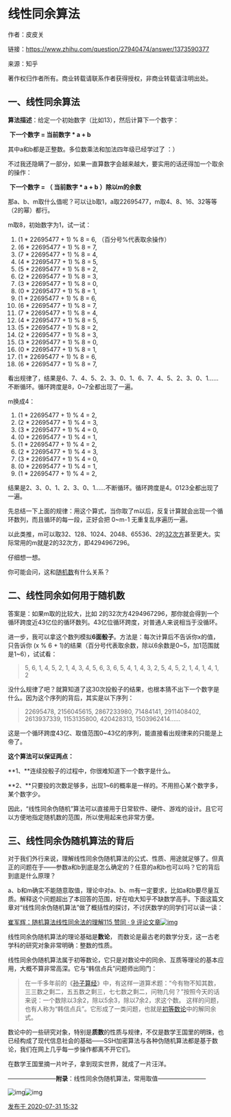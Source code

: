 # 线性同余算法

作者：皮皮关

链接：https://www.zhihu.com/question/27940474/answer/1373590377

来源：知乎

著作权归作者所有。商业转载请联系作者获得授权，非商业转载请注明出处。

## 一、线性同余算法

**算法描述**：给定一个初始数字（比如13），然后计算下一个数字：

​                 **下一个数字 = 当前数字 \* a + b**

其中a和b都是正整数。多位数乘法和加法四年级已经学过了  ：）

不过我还隐瞒了一部分，如果一直算数字会越来越大，要实用的话还得加一个取余的操作：

​                 **下一个数字 = （ 当前数字 \* a + b ）除以m的余数**

那a、b、m取什么值呢？可以让b取1，a取22695477，m取4、8、16、32等等（2的幂）都行。

m取8，初始数字为1，试一试：

1. (1 * 22695477 + 1) % 8 = 6,  （百分号%代表取余操作）
2. (6 * 22695477 + 1) % 8 = 7,
3. (7 * 22695477 + 1) % 8 = 4,
4. (4 * 22695477 + 1) % 8 = 5,
5. (5 * 22695477 + 1) % 8 = 2,
6. (2 * 22695477 + 1) % 8 = 3,
7. (3 * 22695477 + 1) % 8 = 0,
8. (0 * 22695477 + 1) % 8 = 1,
9. (1 * 22695477 + 1) % 8 = 6,
10. (6 * 22695477 + 1) % 8 = 7,
11. (7 * 22695477 + 1) % 8 = 4,
12. (4 * 22695477 + 1) % 8 = 5,
13. (5 * 22695477 + 1) % 8 = 2,
14. (2 * 22695477 + 1) % 8 = 3,
15. (3 * 22695477 + 1) % 8 = 0,
16. (0 * 22695477 + 1) % 8 = 1,
17. (1 * 22695477 + 1) % 8 = 6,
18. (6 * 22695477 + 1) % 8 = 7,

看出规律了，结果是6、7、4、5、2、3、0、1、6、7、4、5、2、3、0、1……不断循环。循环跨度是8，0~7全都出现了一遍。

m换成4：

1. (1 * 22695477 + 1) % 4 = 2,
2. (2 * 22695477 + 1) % 4 = 3,
3. (3 * 22695477 + 1) % 4 = 0,
4. (0 * 22695477 + 1) % 4 = 1,
5. (1 * 22695477 + 1) % 4 = 2,
6. (2 * 22695477 + 1) % 4 = 3,
7. (3 * 22695477 + 1) % 4 = 0,
8. (0 * 22695477 + 1) % 4 = 1,
9. (1 * 22695477 + 1) % 4 = 2,

结果是2、3、0、1、2、3、0、1……不断循环。循环跨度是4。0123全都出现了一遍。

先总结一下上面的规律：用这个算式，当你取了m以后，反复计算就会出现一个循环数列，而且循环的每一段，正好会把 0~m-1 无重复乱序遍历一遍。

以此类推，m可以取32、128、1024、2048、65536、2的[32次方](https://www.zhihu.com/search?q=32次方&search_source=Entity&hybrid_search_source=Entity&hybrid_search_extra={"sourceType"%3A"answer"%2C"sourceId"%3A1373590377})甚至更大。实际常用的m就是2的32次方，即4294967296。

仔细想一想。

你可能会问，这和[随机数](https://www.zhihu.com/search?q=随机数&search_source=Entity&hybrid_search_source=Entity&hybrid_search_extra={"sourceType"%3A"answer"%2C"sourceId"%3A1373590377})有什么关系？

## 二、线性同余如何用于随机数

答案是：如果m取的比较大，比如 2的32次方4294967296，那你就会得到一个循环跨度近43亿位的循环数列。43亿位循环跨度，对普通人来说相当于没循环。

进一步，我可以拿这个数列模拟**6面骰子**。方法是：每次计算后不告诉你x的值，只告诉你 (x % 6 + 1)的结果（百分号代表取余数，除以6余数是0~5，加1范围就是1~6），试试看：

> 5, 6, 1, 4, 5, 2, 1, 4, 3, 4, 5, 6, 3, 6, 5, 4, 1, 4, 3, 2, 5, 4, 5, 2, 1, 4, 1, 4, 1, 2

没什么规律了吧？就算知道了这30次投骰子的结果，也根本猜不出下一个数字是什么。因为这个序列的背后，其实是以下序列：

> 22695478, 2156045615, 2867233980, 71484141, 2911408402, 2613937339, 1153135800, 420428313, 1503962414……

这是一个循环跨度43亿、取值范围0~43亿的序列，能直接看出规律来的只能是上帝了。

**这个算法可以保证两点：**

**1、**连续投骰子的过程中，你很难知道下一个数字是什么。

**2、**只要投的次数足够多，出现1~6的概率是一样的。不用担心某个数字多，某个数字少。

因此，“线性同余伪随机”算法可以直接用于日常软件、硬件、游戏的设计。且它可以方便地指定随机数的范围，所以使用起来也非常方便。

## 三、线性同余伪随机算法的背后

对于我们外行来说，理解线性同余伪随机算法的公式、性质、用途就足够了。但真正的问题在于——参数a和b到底是怎么确定的？任意的a和b也可以吗？它的背后到底是什么原理？

a、b和m确实不能随意取值，理论中对a、b、m有一定要求，比如a和b要尽量互质。解释这个问题超出了本回答的范围，好在咱大知乎不缺数学高手。下面这篇文章对“线性同余伪随机算法”做了概括性的探讨，不讨厌数学的同学们可以读一读：

[崔军辉：随机算法线性同余法的理解115 赞同 · 9 评论文章![img](https://pic4.zhimg.com/v2-63f956d542cabca69771056a2ca5f11b_180x120.jpg)](https://zhuanlan.zhihu.com/p/36301602)

线性同余伪随机算法的理论基础是**数论**， 而数论是最古老的数学分支，这一古老学科的研究对象非常明确：整数的性质。

线性同余伪随机算法属于初等数论，它只是对数论中的同余、互质等理论的基本应用，大概不算非常高深。它与“韩信点兵”问题师出同门：

> 在一千多年前的《[孙子算经](https://link.zhihu.com/?target=https%3A//baike.baidu.com/item/%E5%AD%99%E5%AD%90%E7%AE%97%E7%BB%8F)》中，有这样一道算术题：“今有物不知其数，三三数之剩二，五五数之剩三，七七数之剩二，问物几何？”按照今天的话来说：一个数除以3余2，除以5余3，除以7余2，求这个数。
> 这样的问题，也有人称为“韩信点兵”。它形成了一类问题，也就是[初等数论](https://link.zhihu.com/?target=https%3A//baike.baidu.com/item/%E5%88%9D%E7%AD%89%E6%95%B0%E8%AE%BA)中的解同余式。

数论中的一些研究对象，特别是**质数**的性质与规律，不仅是数学王国里的明珠，也已经构成了现代信息社会的基础——SSH加密算法与各种伪随机算法都是基于数论，我们在网上几乎每一步操作都离不开它们。

在数学王国里摘一片叶子，拿到现实世界，就成了一片汪洋。



————————**附录**：线性同余伪随机算法，常用取值————————

![img](https://pic3.zhimg.com/50/v2-3d4e6a2088ef96960a78245042f3496e_720w.jpg?source=1940ef5c)![img](https://pic3.zhimg.com/80/v2-3d4e6a2088ef96960a78245042f3496e_1440w.jpg?source=1940ef5c)



[发布于 2020-07-31 15:32](http://www.zhihu.com/question/27940474/answer/1373590377)